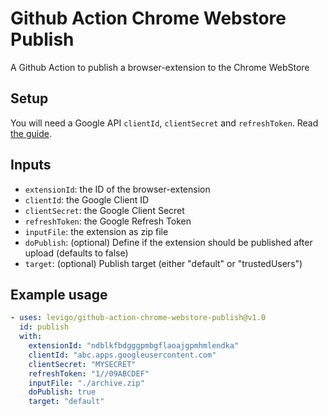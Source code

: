 # Github Action Chrome Webstore Publish

A Github Action to publish a browser-extension to the Chrome WebStore

## Setup

You will need a Google API `clientId`, `clientSecret` and `refreshToken`. Read [the guide](https://github.com/fregante/chrome-webstore-upload/blob/main/How%20to%20generate%20Google%20API%20keys.md).

## Inputs
- `extensionId`: the ID of the browser-extension
- `clientId`: the Google Client ID
- `clientSecret`: the Google Client Secret
- `refreshToken`: the Google Refresh Token
- `inputFile`: the extension as zip file
- `doPublish`: (optional) Define if the extension should be published after upload (defaults to false)
- `target`: (optional) Publish target (either "default" or "trustedUsers")


## Example usage
```yaml
- uses: levigo/github-action-chrome-webstore-publish@v1.0
  id: publish
  with:
    extensionId: "ndblkfbdgggpmbgflaoajgpmhmlendka"
    clientId: "abc.apps.googleusercontent.com"
    clientSecret: "MYSECRET"
    refreshToken: "1//09ABCDEF"
    inputFile: "./archive.zip"
    doPublish: true
    target: "default"
```

